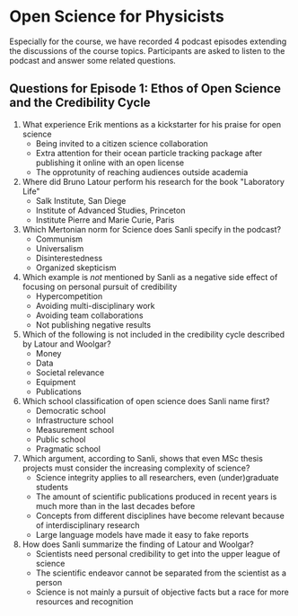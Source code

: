 # Open Science for Physicists

Especially for the course, we have recorded 4 podcast episodes extending the discussions of the course topics. 
Participants are asked to listen to the podcast and answer some related questions. 


## Questions for Episode 1: Ethos of Open Science and the Credibility Cycle

1. What experience Erik mentions as a kickstarter for his praise for open science
	+ Being invited to a citizen science collaboration
	+ Extra attention for their ocean particle tracking package after publishing it online with an open license
	+ The opprotunity of reaching audiences outside academia 
2. Where did Bruno Latour perform his research for the book "Laboratory Life"
	+ Salk Institute, San Diege
	+ Institute of Advanced Studies, Princeton
	+ Institute Pierre and Marie Curie, Paris
3. Which Mertonian norm for Science does Sanli specify in the podcast?
	+ Communism
	+ Universalism
	+ Disinterestedness
	+ Organized skepticism
4. Which example is *not* mentioned by Sanli as a negative side effect of focusing on personal pursuit of credibility
	+ Hypercompetition
	+ Avoiding multi-disciplinary work
	+ Avoiding team collaborations
	+ Not publishing negative results
5. Which of the following is not included in the credibility cycle described by Latour and Woolgar? 
	+ Money
	+ Data
	+ Societal relevance
	+ Equipment
	+ Publications
6. Which school classification of open science does Sanli name first?
	+ Democratic school 
	+ Infrastructure school
	+ Measurement school 
	+ Public school 
	+ Pragmatic school
7. Which argument, according to Sanli, shows that even MSc thesis projects must consider the increasing complexity of science?
	+ Science integrity applies to all researchers, even (under)graduate students
	+ The amount of scientific publications produced in recent years is much more than in the last decades before
	+ Concepts from different disciplines have become relevant because of interdisciplinary research
	+ Large language models have made it easy to fake reports
8. How does Sanli summarize the finding of Latour and Woolgar?
	+ Scientists need personal credibility to get into the upper league of science
	+ The scientific endeavor cannot be separated from the scientist as a person
	+ Science is not mainly a pursuit of objective facts but a race for more resources and recognition
	